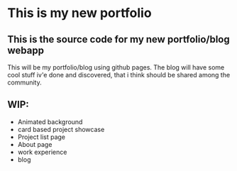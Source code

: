 # This is my new portfolio

## This is the source code for my new portfolio/blog webapp

This will be my portfolio/blog using github pages. The blog will have some cool stuff iv'e done and discovered, that i think should be shared among the community.


## WIP:
* Animated background
* card based project showcase
* Project list page
* About page
* work experience
* blog

